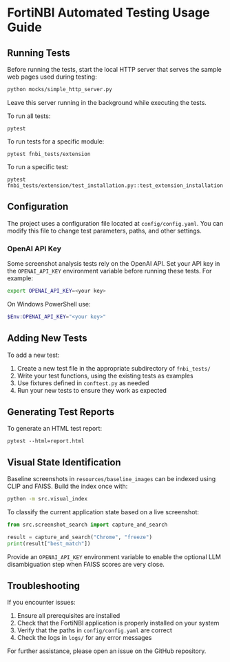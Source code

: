 # FortiNBI Automated Testing Usage Guide

## Running Tests

Before running the tests, start the local HTTP server that serves the sample
web pages used during testing:

```bash
python mocks/simple_http_server.py
```

Leave this server running in the background while executing the tests.

To run all tests:

```
pytest
```

To run tests for a specific module:

```
pytest fnbi_tests/extension
```

To run a specific test:

```
pytest fnbi_tests/extension/test_installation.py::test_extension_installation
```

## Configuration

The project uses a configuration file located at `config/config.yaml`. You can modify this file to change test parameters, paths, and other settings.

### OpenAI API Key

Some screenshot analysis tests rely on the OpenAI API. Set your API key in the
`OPENAI_API_KEY` environment variable before running these tests. For example:

```bash
export OPENAI_API_KEY=<your key>
```

On Windows PowerShell use:

```powershell
$Env:OPENAI_API_KEY="<your key>"
```

## Adding New Tests

To add a new test:

1. Create a new test file in the appropriate subdirectory of `fnbi_tests/`
2. Write your test functions, using the existing tests as examples
3. Use fixtures defined in `conftest.py` as needed
4. Run your new tests to ensure they work as expected

## Generating Test Reports

To generate an HTML test report:

```
pytest --html=report.html
```

## Visual State Identification

Baseline screenshots in `resources/baseline_images` can be indexed using
CLIP and FAISS. Build the index once with:

```bash
python -m src.visual_index
```

To classify the current application state based on a live screenshot:

```python
from src.screenshot_search import capture_and_search

result = capture_and_search("Chrome", "freeze")
print(result["best_match"])
```

Provide an `OPENAI_API_KEY` environment variable to enable the optional LLM
disambiguation step when FAISS scores are very close.

## Troubleshooting

If you encounter issues:

1. Ensure all prerequisites are installed
2. Check that the FortiNBI application is properly installed on your system
3. Verify that the paths in `config/config.yaml` are correct
4. Check the logs in `logs/` for any error messages

For further assistance, please open an issue on the GitHub repository.
